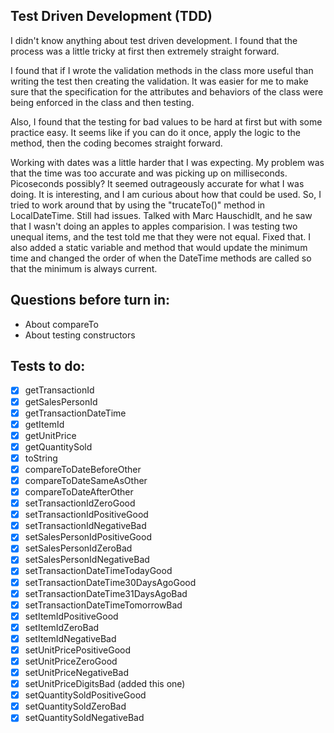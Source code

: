 
## Test Driven Development (TDD)

I didn't know anything about test driven development. I found that the process was a little tricky at first then extremely straight forward.

I found that if I wrote the validation methods in the class more useful than writing the test then creating the validation. It was easier for me to make sure that the specification for the attributes and behaviors of the class were being enforced in the class and then testing.

Also, I found that the testing for bad values to be hard at first but with some practice easy. It seems like if you can do it once, apply the logic to the method, then the coding becomes straight forward.

Working with dates was a little harder that I was expecting. My problem was that the time was too accurate and was picking up on milliseconds. Picoseconds possibly? It seemed outrageously accurate for what I was doing. It is interesting, and I am curious about how that could be used. So, I tried to work around that by using the "trucateTo()" method in LocalDateTime. Still had issues. Talked with Marc Hauschidlt, and he saw that I wasn't doing an apples to apples comparision. I was testing two unequal items, and the test told me that they were not equal. Fixed that. I also added a static variable and method that would update the minimum time and changed the order of when the DateTime methods are called so that the minimum is always current.  



## Questions before turn in:
- About compareTo
- About testing constructors

## Tests to do:

- [x] getTransactionId
- [x] getSalesPersonId
- [x] getTransactionDateTime
- [x] getItemId
- [x] getUnitPrice
- [x] getQuantitySold
- [x] toString
- [x] compareToDateBeforeOther
- [x] compareToDateSameAsOther
- [x] compareToDateAfterOther
- [x] setTransactionIdZeroGood
- [x] setTransactionIdPositiveGood
- [x] setTransactionIdNegativeBad
- [x] setSalesPersonIdPositiveGood
- [x] setSalesPersonIdZeroBad
- [x] setSalesPersonIdNegativeBad
- [x] setTransactionDateTimeTodayGood
- [x] setTransactionDateTime30DaysAgoGood
- [x] setTransactionDateTime31DaysAgoBad
- [x] setTransactionDateTimeTomorrowBad
- [x] setItemIdPositiveGood
- [x] setItemIdZeroBad
- [x] setItemIdNegativeBad
- [x] setUnitPricePositiveGood
- [x] setUnitPriceZeroGood
- [x] setUnitPriceNegativeBad
- [x] setUnitPriceDigitsBad (added this one)
- [x] setQuantitySoldPositiveGood
- [x] setQuantitySoldZeroBad
- [x] setQuantitySoldNegativeBad
